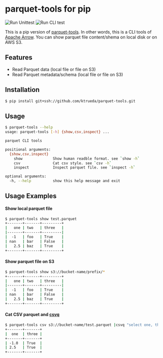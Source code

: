 # parquet-tools for pip


![Run Unittest](https://github.com/ktrueda/parquet-tools/workflows/Run%20Unittest/badge.svg)
![Run CLI test](https://github.com/ktrueda/parquet-tools/workflows/Run%20CLI%20test/badge.svg)

This is a pip version of [parquet-tools](https://github.com/apache/parquet-mr). In other words, this is a CLI tools of [Apache Arrow](https://github.com/apache/arrow).
You can show parquet file content/shema on local disk or on AWS S3.

## Features

- Read Parquet data (local file or file on S3)
- Read Parquet metadata/schema (local file or file on S3)

## Installation


```bash
$ pip install git+ssh://github.com/ktrueda/parquet-tools.git
```

## Usage

```bash
$ parquet-tools --help
usage: parquet-tools [-h] {show,csv,inspect} ...

parquet CLI tools

positional arguments:
  {show,csv,inspect}
    show              Show human readble format. see `show -h`
    csv               Cat csv style. see `csv -h`
    inspect           Inspect parquet file. see `inspect -h`

optional arguments:
  -h, --help          show this help message and exit
```


## Usage Examples

#### Show local parquet file

```bash
$ parquet-tools show test.parquet
+-------+-------+---------+
|   one | two   | three   |
|-------+-------+---------|
|  -1   | foo   | True    |
| nan   | bar   | False   |
|   2.5 | baz   | True    |
+-------+-------+---------+
```

#### Show parquet file on S3

```bash
$ parquet-tools show s3://bucket-name/prefix/*
+-------+-------+---------+
|   one | two   | three   |
|-------+-------+---------|
|  -1   | foo   | True    |
| nan   | bar   | False   |
|   2.5 | baz   | True    |
+-------+-------+---------+
```

#### Cat CSV parquet and [csvq](https://github.com/mithrandie/csvq)

```bash
$ parquet-tools csv s3://bucket-name/test.parquet |csvq "select one, three where three"
+-------+-------+
|  one  | three |
+-------+-------+
| -1.0  | True  |
| 2.5   | True  |
+-------+-------+
```
